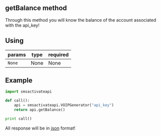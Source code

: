 getBalance method
-----------------

Through this method you will know the balance of the account associated with the api_key!

## Using

| params | type    | required |
|-------|----------|----------|
| `None`  | None     | None     |

## Example

```python
import smsactivateapi

def call():
    api = smsactivateapi.VOIPGenerator("api_key")
    return api.getBalance()

print call()
```
All response will be in [json](https://www.json.org/json-it.html) format!
